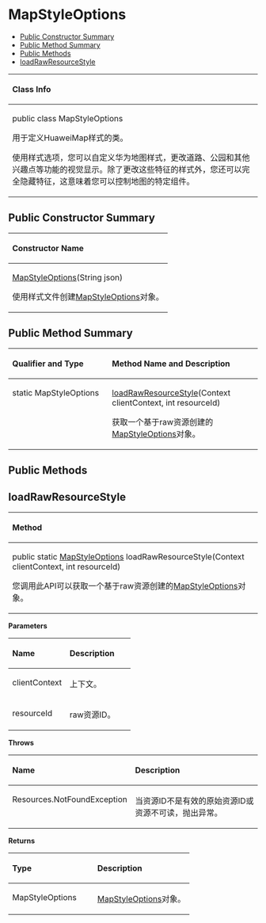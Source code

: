 # MapStyleOptions<a name="ZH-CN_TOPIC_0000001145781011"></a>

-   [Public Constructor Summary](#section1568452125)
-   [Public Method Summary](#section1475019721311)
-   [Public Methods](#section1174155894518)
-   [loadRawResourceStyle](#section10777151911461)


<a name="table14461mcpsimp"></a>
<table><thead align="left"><tr id="row14465mcpsimp"><th class="cellrowborder" valign="top" width="100%" id="mcps1.1.2.1.1"><p id="p14467mcpsimp"><a name="p14467mcpsimp"></a><a name="p14467mcpsimp"></a>Class Info</p>
</th>
</tr>
</thead>
<tbody><tr id="row14468mcpsimp"><td class="cellrowborder" valign="top" width="100%" headers="mcps1.1.2.1.1 "><p id="p189033714118"><a name="p189033714118"></a><a name="p189033714118"></a>public class MapStyleOptions</p>
<p id="p14470mcpsimp"><a name="p14470mcpsimp"></a><a name="p14470mcpsimp"></a>用于定义HuaweiMap样式的类。</p>
<p id="p18136014182810"><a name="p18136014182810"></a><a name="p18136014182810"></a>使用样式选项，您可以自定义华为地图样式，更改道路、公园和其他兴趣点等功能的视觉显示。除了更改这些特征的样式外，您还可以完全隐藏特征，这意味着您可以控制地图的特定组件。</p>
</td>
</tr>
</tbody>
</table>

## Public Constructor Summary<a name="section1568452125"></a>

<a name="table14474mcpsimp"></a>
<table><thead align="left"><tr id="row14478mcpsimp"><th class="cellrowborder" valign="top" width="100%" id="mcps1.1.2.1.1"><p id="p145mcpsimp"><a name="p145mcpsimp"></a><a name="p145mcpsimp"></a>Constructor Name</p>
</th>
</tr>
</thead>
<tbody><tr id="row14481mcpsimp"><td class="cellrowborder" valign="top" width="100%" headers="mcps1.1.2.1.1 "><p id="p14483mcpsimp"><a name="p14483mcpsimp"></a><a name="p14483mcpsimp"></a><a href="mapstyleoptions.md">MapStyleOptions</a>(String json)</p>
<p id="p17203160102"><a name="p17203160102"></a><a name="p17203160102"></a>使用样式文件创建<a href="mapstyleoptions.md">MapStyleOptions</a>对象。</p>
</td>
</tr>
</tbody>
</table>

## Public Method Summary<a name="section1475019721311"></a>

<a name="table14485mcpsimp"></a>
<table><thead align="left"><tr id="row14490mcpsimp"><th class="cellrowborder" valign="top" width="40%" id="mcps1.1.3.1.1"><p id="p081120285386"><a name="p081120285386"></a><a name="p081120285386"></a>Qualifier and Type</p>
</th>
<th class="cellrowborder" valign="top" width="60%" id="mcps1.1.3.1.2"><p id="p681112883813"><a name="p681112883813"></a><a name="p681112883813"></a>Method Name and Description</p>
</th>
</tr>
</thead>
<tbody><tr id="row14495mcpsimp"><td class="cellrowborder" valign="top" width="40%" headers="mcps1.1.3.1.1 "><p id="p14497mcpsimp"><a name="p14497mcpsimp"></a><a name="p14497mcpsimp"></a>static MapStyleOptions</p>
</td>
<td class="cellrowborder" valign="top" width="60%" headers="mcps1.1.3.1.2 "><p id="p14499mcpsimp"><a name="p14499mcpsimp"></a><a name="p14499mcpsimp"></a><a href="#section10777151911461">loadRawResourceStyle</a>(Context clientContext, int resourceId)</p>
<p id="p3123182222517"><a name="p3123182222517"></a><a name="p3123182222517"></a>获取一个基于raw资源创建的<a href="mapstyleoptions.md">MapStyleOptions</a>对象。</p>
</td>
</tr>
</tbody>
</table>

## Public Methods<a name="section1174155894518"></a>

## loadRawResourceStyle<a name="section10777151911461"></a>

<a name="table14502mcpsimp"></a>
<table><thead align="left"><tr id="row14506mcpsimp"><th class="cellrowborder" valign="top" width="100%" id="mcps1.1.2.1.1"><p id="p14508mcpsimp"><a name="p14508mcpsimp"></a><a name="p14508mcpsimp"></a>Method</p>
</th>
</tr>
</thead>
<tbody><tr id="row14509mcpsimp"><td class="cellrowborder" valign="top" width="100%" headers="mcps1.1.2.1.1 "><p id="p14511mcpsimp"><a name="p14511mcpsimp"></a><a name="p14511mcpsimp"></a>public static <a href="mapstyleoptions.md">MapStyleOptions</a> loadRawResourceStyle(Context clientContext, int resourceId)</p>
<p id="p1729162231319"><a name="p1729162231319"></a><a name="p1729162231319"></a>您调用此API可以获取一个基于raw资源创建的<a href="mapstyleoptions.md">MapStyleOptions</a>对象。</p>
</td>
</tr>
</tbody>
</table>

**Parameters**

<a name="table14517mcpsimp"></a>
<table><thead align="left"><tr id="row14522mcpsimp"><th class="cellrowborder" valign="top" width="47%" id="mcps1.1.3.1.1"><p id="p14524mcpsimp"><a name="p14524mcpsimp"></a><a name="p14524mcpsimp"></a>Name</p>
</th>
<th class="cellrowborder" valign="top" width="53%" id="mcps1.1.3.1.2"><p id="p14526mcpsimp"><a name="p14526mcpsimp"></a><a name="p14526mcpsimp"></a>Description</p>
</th>
</tr>
</thead>
<tbody><tr id="row14527mcpsimp"><td class="cellrowborder" valign="top" width="47%" headers="mcps1.1.3.1.1 "><p id="p14529mcpsimp"><a name="p14529mcpsimp"></a><a name="p14529mcpsimp"></a>clientContext</p>
</td>
<td class="cellrowborder" valign="top" width="53%" headers="mcps1.1.3.1.2 "><p id="p14531mcpsimp"><a name="p14531mcpsimp"></a><a name="p14531mcpsimp"></a>上下文。</p>
</td>
</tr>
<tr id="row14532mcpsimp"><td class="cellrowborder" valign="top" width="47%" headers="mcps1.1.3.1.1 "><p id="p14534mcpsimp"><a name="p14534mcpsimp"></a><a name="p14534mcpsimp"></a>resourceId</p>
</td>
<td class="cellrowborder" valign="top" width="53%" headers="mcps1.1.3.1.2 "><p id="p14536mcpsimp"><a name="p14536mcpsimp"></a><a name="p14536mcpsimp"></a>raw资源ID。</p>
</td>
</tr>
</tbody>
</table>

**Throws**

<a name="table14397mcpsimp"></a>
<table><thead align="left"><tr id="row14402mcpsimp"><th class="cellrowborder" valign="top" width="47%" id="mcps1.1.3.1.1"><p id="p14404mcpsimp"><a name="p14404mcpsimp"></a><a name="p14404mcpsimp"></a>Name</p>
</th>
<th class="cellrowborder" valign="top" width="53%" id="mcps1.1.3.1.2"><p id="p14406mcpsimp"><a name="p14406mcpsimp"></a><a name="p14406mcpsimp"></a>Description</p>
</th>
</tr>
</thead>
<tbody><tr id="row14407mcpsimp"><td class="cellrowborder" valign="top" width="47%" headers="mcps1.1.3.1.1 "><p id="p14409mcpsimp"><a name="p14409mcpsimp"></a><a name="p14409mcpsimp"></a>Resources.NotFoundException</p>
</td>
<td class="cellrowborder" valign="top" width="53%" headers="mcps1.1.3.1.2 "><p id="p14411mcpsimp"><a name="p14411mcpsimp"></a><a name="p14411mcpsimp"></a>当资源ID不是有效的原始资源ID或资源不可读，抛出异常。</p>
</td>
</tr>
</tbody>
</table>

**Returns**

<a name="table14539mcpsimp"></a>
<table><thead align="left"><tr id="row14544mcpsimp"><th class="cellrowborder" valign="top" width="47%" id="mcps1.1.3.1.1"><p id="p14546mcpsimp"><a name="p14546mcpsimp"></a><a name="p14546mcpsimp"></a>Type</p>
</th>
<th class="cellrowborder" valign="top" width="53%" id="mcps1.1.3.1.2"><p id="p14548mcpsimp"><a name="p14548mcpsimp"></a><a name="p14548mcpsimp"></a>Description</p>
</th>
</tr>
</thead>
<tbody><tr id="row14549mcpsimp"><td class="cellrowborder" valign="top" width="47%" headers="mcps1.1.3.1.1 "><p id="p14551mcpsimp"><a name="p14551mcpsimp"></a><a name="p14551mcpsimp"></a>MapStyleOptions</p>
</td>
<td class="cellrowborder" valign="top" width="53%" headers="mcps1.1.3.1.2 "><p id="p14553mcpsimp"><a name="p14553mcpsimp"></a><a name="p14553mcpsimp"></a><a href="mapstyleoptions.md">MapStyleOptions</a>对象。</p>
</td>
</tr>
</tbody>
</table>

